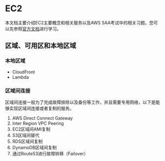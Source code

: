 # EC2

本文档主要介绍EC2主要概念和相关服务以及AWS SAA考试中的相关习题。您可以先参照[官方文档](https://docs.aws.amazon.com/zh_cn/AWSEC2/latest/UserGuide/concepts.html
)进行学习。

## 区域、可用区和本地区域

### 本地区域

- CloudFront
- Lambda

### 区域间连接

区域间连接一般为了完成故障排除以及备份等工作，并且需要专用网络，以下是能够实现区域间连接或者复制的服务。

1. AWS Direct Connect Gateway
2. Inter Region VPC Peering
3. EC2区域间AMI复制
4. S3区域间替代
5. RDS区域间复制
6. DynamoDB区域间复制
7. 通过Route53进行故障转移（Failover）